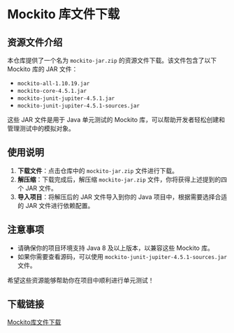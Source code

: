 # Mockito 库文件下载

## 资源文件介绍

本仓库提供了一个名为 `mockito-jar.zip` 的资源文件下载。该文件包含了以下 Mockito 库的 JAR 文件：

- `mockito-all-1.10.19.jar`
- `mockito-core-4.5.1.jar`
- `mockito-junit-jupiter-4.5.1.jar`
- `mockito-junit-jupiter-4.5.1-sources.jar`

这些 JAR 文件是用于 Java 单元测试的 Mockito 库，可以帮助开发者轻松创建和管理测试中的模拟对象。

## 使用说明

1. **下载文件**：点击仓库中的 `mockito-jar.zip` 文件进行下载。
2. **解压缩**：下载完成后，解压缩 `mockito-jar.zip` 文件，你将获得上述提到的四个 JAR 文件。
3. **导入项目**：将解压后的 JAR 文件导入到你的 Java 项目中，根据需要选择合适的 JAR 文件进行依赖配置。

## 注意事项

- 请确保你的项目环境支持 Java 8 及以上版本，以兼容这些 Mockito 库。
- 如果你需要查看源码，可以使用 `mockito-junit-jupiter-4.5.1-sources.jar` 文件。

希望这些资源能够帮助你在项目中顺利进行单元测试！

## 下载链接

[Mockito库文件下载](https://pan.quark.cn/s/91b414d6fc51)